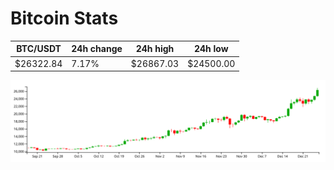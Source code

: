 # Bitcoin Stats

BTC/USDT|24h change|24h high|24h low|
|---|---|---|---|
|$26322.84|7.17%|$26867.03|$24500.00|

<img src="./chart.svg">
